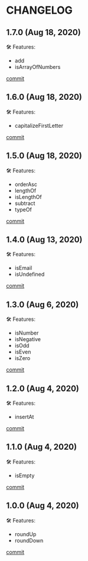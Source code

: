 # CHANGELOG

## 1.7.0 (Aug 18, 2020)

🛠 Features:
  - add
  - isArrayOfNumbers

[commit](https://github.com/sk8Guerra/werkstatt/commit/b874e03a28f0febe2f072eef6b1094fb82b906df)

## 1.6.0 (Aug 18, 2020)

🛠 Features:
  - capitalizeFirstLetter

[commit](https://github.com/sk8Guerra/werkstatt/commit/64425255038b65fa0aeeaeeccaef27ffe2f7eb96)

## 1.5.0 (Aug 18, 2020)

🛠 Features:
  - orderAsc
  - lengthOf
  - isLengthOf
  - subtract
  - typeOf

[commit](https://github.com/sk8Guerra/werkstatt/commit/f651c2a8c71b25e7991a12e2f7e4e5d2f523f061)

## 1.4.0 (Aug 13, 2020)

🛠 Features:

  - isEmail
  - isUndefined

[commit](https://github.com/sk8Guerra/werkstatt/commit/5d4eb727bc9430b676a80cd3e533cc7b093ce0b9)

## 1.3.0 (Aug 6, 2020)

🛠 Features:

  - isNumber
  - isNegative
  - isOdd
  - isEven
  - isZero

[commit](https://github.com/sk8Guerra/werkstatt/commit/30e5381fcf569487c2eada5dd5f18c2a3d282fd1)

## 1.2.0 (Aug 4, 2020)

🛠 Features:

  - insertAt

[commit](https://github.com/sk8Guerra/werkstatt/commit/afd476c4e565da681ab1a219694355e5d0c487f8)

## 1.1.0 (Aug 4, 2020)

🛠 Features:

  - isEmpty

[commit](https://github.com/sk8Guerra/werkstatt/commit/fbbea8c88d5b0495dc83b751cb5df46cfd9cdde9)

## 1.0.0 (Aug 4, 2020)

🛠 Features:

  - roundUp
  - roundDown

[commit](https://github.com/sk8Guerra/werkstatt/commit/bb05aa85f6cfd4bd9a7594457be17218734d80a9)

